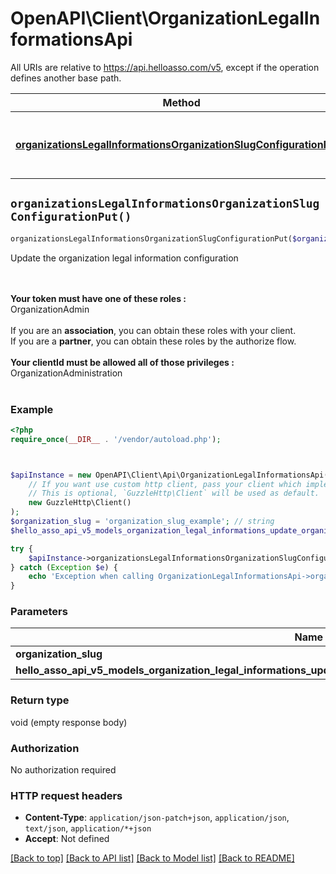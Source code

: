 # OpenAPI\Client\OrganizationLegalInformationsApi

All URIs are relative to https://api.helloasso.com/v5, except if the operation defines another base path.

| Method | HTTP request | Description |
| ------------- | ------------- | ------------- |
| [**organizationsLegalInformationsOrganizationSlugConfigurationPut()**](OrganizationLegalInformationsApi.md#organizationsLegalInformationsOrganizationSlugConfigurationPut) | **PUT** /organizations/legal-informations/{organizationSlug}/configuration | Update the organization legal information configuration |


## `organizationsLegalInformationsOrganizationSlugConfigurationPut()`

```php
organizationsLegalInformationsOrganizationSlugConfigurationPut($organization_slug, $hello_asso_api_v5_models_organization_legal_informations_update_organization_legal_information_configuration_body)
```

Update the organization legal information configuration

<br/><br/><b>Your token must have one of these roles : </b><br/>OrganizationAdmin<br/><br/>If you are an <b>association</b>, you can obtain these roles with your client.<br/>If you are a <b>partner</b>, you can obtain these roles by the authorize flow.<br/><br/><b>Your clientId must be allowed all of those privileges : </b> <br/> OrganizationAdministration<br/><br/>

### Example

```php
<?php
require_once(__DIR__ . '/vendor/autoload.php');



$apiInstance = new OpenAPI\Client\Api\OrganizationLegalInformationsApi(
    // If you want use custom http client, pass your client which implements `GuzzleHttp\ClientInterface`.
    // This is optional, `GuzzleHttp\Client` will be used as default.
    new GuzzleHttp\Client()
);
$organization_slug = 'organization_slug_example'; // string
$hello_asso_api_v5_models_organization_legal_informations_update_organization_legal_information_configuration_body = new \OpenAPI\Client\Model\HelloAssoApiV5ModelsOrganizationLegalInformationsUpdateOrganizationLegalInformationConfigurationBody(); // \OpenAPI\Client\Model\HelloAssoApiV5ModelsOrganizationLegalInformationsUpdateOrganizationLegalInformationConfigurationBody

try {
    $apiInstance->organizationsLegalInformationsOrganizationSlugConfigurationPut($organization_slug, $hello_asso_api_v5_models_organization_legal_informations_update_organization_legal_information_configuration_body);
} catch (Exception $e) {
    echo 'Exception when calling OrganizationLegalInformationsApi->organizationsLegalInformationsOrganizationSlugConfigurationPut: ', $e->getMessage(), PHP_EOL;
}
```

### Parameters

| Name | Type | Description  | Notes |
| ------------- | ------------- | ------------- | ------------- |
| **organization_slug** | **string**|  | |
| **hello_asso_api_v5_models_organization_legal_informations_update_organization_legal_information_configuration_body** | [**\OpenAPI\Client\Model\HelloAssoApiV5ModelsOrganizationLegalInformationsUpdateOrganizationLegalInformationConfigurationBody**](../Model/HelloAssoApiV5ModelsOrganizationLegalInformationsUpdateOrganizationLegalInformationConfigurationBody.md)|  | [optional] |

### Return type

void (empty response body)

### Authorization

No authorization required

### HTTP request headers

- **Content-Type**: `application/json-patch+json`, `application/json`, `text/json`, `application/*+json`
- **Accept**: Not defined

[[Back to top]](#) [[Back to API list]](../../README.md#endpoints)
[[Back to Model list]](../../README.md#models)
[[Back to README]](../../README.md)
